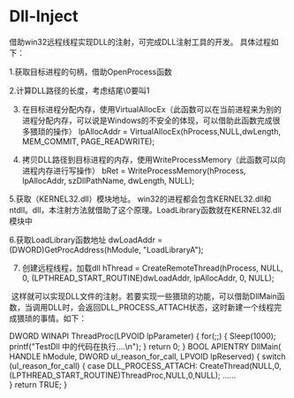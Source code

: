 # Dll-Inject
借助win32远程线程实现DLL的注射，可完成DLL注射工具的开发。
具体过程如下：

1.获取目标进程的句柄，借助OpenProcess函数

2.计算DLL路径的长度，考虑结尾\0要叫1

3. 在目标进程分配内存，使用VirtualAllocEx（此函数可以在当前进程来为别的进程分配内存，可以说是Windows的不安全的体现，可以借助此函数完成很多猥琐的操作）
   lpAllocAddr = VirtualAllocEx(hProcess,NULL,dwLength, MEM_COMMIT, PAGE_READWRITE);

4. 拷贝DLL路径到目标进程的内存，使用WriteProcessMemory（此函数可以向进程内存进行写操作）
   bRet = WriteProcessMemory(hProcess, lpAllocAddr, szDllPathName, dwLength, NULL);

5.获取（KERNEL32.dll）模块地址。
   win32的进程都会包含KERNEL32.dll和ntdll。dll，本注射方法就借助了这个原理。LoadLibrary函数就在KERNEL32.dll模块中

6.获取LoadLibrary函数地址
   dwLoadAddr = (DWORD)GetProcAddress(hModule, "LoadLibraryA");

7. 创建远程线程，加载dll
   hThread = CreateRemoteThread(hProcess, NULL, 0, (LPTHREAD_START_ROUTINE)dwLoadAddr, lpAllocAddr, 0, NULL);
   
  
  这样就可以实现DLL文件的注射。若要实现一些猥琐的功能，可以借助DllMain函数，当调用DLL时，会返回DLL_PROCESS_ATTACH状态，这时新建一个线程完成猥琐的事情。如下：
  
DWORD WINAPI ThreadProc(LPVOID lpParameter)
{
	for(;;)
	{
		Sleep(1000);
		printf("TestDll 中的代码在执行....\n");
	}
	return 0;
}
BOOL APIENTRY DllMain( HANDLE hModule, 
                       DWORD  ul_reason_for_call, 
                       LPVOID lpReserved)
{
	switch (ul_reason_for_call)
	{
	case DLL_PROCESS_ATTACH:
		  CreateThread(NULL,0,(LPTHREAD_START_ROUTINE)ThreadProc,NULL,0,NULL);
	......	
	}
    	return TRUE;
}

